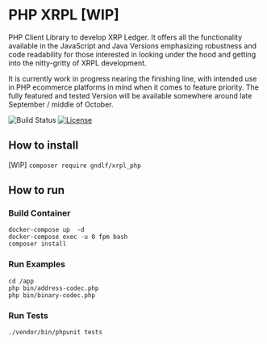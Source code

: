 # PHP XRPL [WIP]

PHP Client Library to develop XRP Ledger. It offers all the functionality available in the JavaScript 
and Java Versions emphasizing robustness and code readability for those interested in looking under the 
hood and getting into the nitty-gritty of XRPL development.

It is currently work in progress nearing the finishing line, with intended use in PHP ecommerce platforms 
in mind when it comes to feature priority. The fully featured and tested Version will be available somewhere 
around late September / middle of October.

![Build Status](https://github.com/shopware/shopware/workflows/PHPUnit/badge.svg)
[![License](https://img.shields.io/badge/license-ISC-blue.svg)](http://opensource.org/licenses/ISC)

## How to install

[WIP] 
`composer require gndlf/xrpl_php`

## How to run

### Build Container
```
docker-compose up  -d
docker-compose exec -u 0 fpm bash
composer install
```

### Run Examples 
```
cd /app
php bin/address-codec.php
php bin/binary-codec.php
```

### Run Tests
`./vendor/bin/phpunit tests`